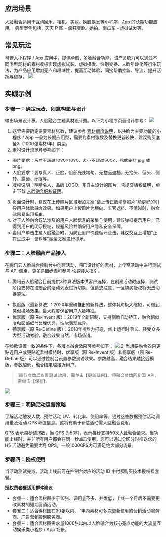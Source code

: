 ## 应用场景
人脸融合适用于互动娱乐、相机、美妆、换脸换发等小程序、App 的长期功能应用。
典型案例包括：天天 P 图 - 疯狂变脸、她拍、南瓜车 - 虚拟试发等。

## 常见玩法
可嵌入小程序 / App 应用中，提供单脸、多脸融合功能，该产品能力可以通过不同类型题材的素材模板实现虚拟试装、虚拟换发、性别变换、人脸年龄化等衍生玩法，为产品应用增加亮点和趣味性，提高互动体验，间接帮助拉新、导流、提升活跃与留存。
![](https://main.qcloudimg.com/raw/889d86f40b37eb82b01b89d69f39439e.png)

## 实践示例
### 步骤一：确定玩法、创意构思与设计
输出场景设计稿、人脸融合主题素材设计图。以下为小程序页面设计参考：
![](https://main.qcloudimg.com/raw/5c49d52a9c763bec7bcd0152b48664b5.png)
1. 这里需要确定需要素材张数，建议参考 [素材额度说明](https://tcloud-doc.isd.com/document/product/670/39097)，以换脸为主要功能的小程序 / App 一般为长期应用型，需要的素材张数及替换更新较快，建议购买套餐3（1000张素材/年）类型。
2. 素材设计规范可参考如下：
 - 图片要求：尺寸不超过1080×1080，大小不超过500K，格式支持 jpg 或 png。
 - 人脸要求：要求真人、正脸，脸部光线均匀，无物品遮挡，无抬头、低头、侧转、露齿、闭眼等。
 - 版权说明：明星名人、品牌 LOGO、非自主设计的图片，需提交版权证明，单击下载 [人脸融合版权证明](https://main.qcloudimg.com/raw/20b45d9576bb9f528eb05c3f77c0edfc.docx)。
3. 页面设计时，建议在上传照片区域增加文案“请上传正脸清晰照片”能更好的引导用户体验融合效果。如果用户上传图片为横向、五官遮挡、不清晰时，融合效果易出现扭曲。
4. 对于人脸融合玩法涉及的用户人脸信息的采集与使用，建议弹框提示用户，已得到用户的明示授权，规避风险并确保用户隐私安全保障。
5. 当用户单击生成人脸融合时，为防止用户快速循环点击，建议交互上增加“正在生成中，请稍等”类型文案进行提示。

### 步骤二：人脸融合产品接入
在腾讯云人脸融合控制台中创建活动，将已设计好的素材，上传至活动中进行测试与  [API 调用](https://cloud.tencent.com/document/product/670/31061)。更多详细步骤可参考 [快速接入指引](https://cloud.tencent.com/document/product/670/14356)。

1. 腾讯云人脸融合目前提供3种算法版本供客户选择，在创建活动时选择，测试阶段支持在控制台的活动列表进行切换，但请您注意，一旦购买授权将无法切换算法。
 - 换脸版（最新算法）：2020年重磅推出的新算法，整体耗时极大缩短，可做到类似换脸效果，最大程度保留用户人脸特征。
 - 优享版（原 Re-Invent 版）：2019年全新研制，支持侧脸自动矫正，融合相似度和面部细节处理优秀，性能表现优异。
 - 畅享版（原 Re-Define 版）：2018年初鼎力打造，线上运行时间长、经受众多大型活动考验，融合效果自然，市场畅销。

在参数设置一致的条件下，各版本融合效果可参考如下：
![](https://main.qcloudimg.com/raw/071093f9c51249de92cf67220ae0ca56.png)
2. 当想要融合效果更贴近用户或更贴近素材模特时，优享版（原 Re-Invent 版）和畅享版（原 Re-Define 版）可以通过控制台设置参数测试效果。参数越高，融合结果越接近模版，参数越低，融合结果越接近用户。

>!调节参数后查看测试效果，需单击【更新结果】。将融合参数同步至 API，需单击【保存】。

![](https://main.qcloudimg.com/raw/2a806611a4916fa5d0a768a6c4887f7e.png)

### 步骤三：明确活动运营策略
了解活动触发人数、预估活动 UV、转化率、使用率等。通过这些数据预估活动调用量及活动 QPS 峰值信息。这将有助于评估活动需人脸融合费用。

QPS 表示每秒请求数，当 QPS 为50时，表示每秒支持50次人脸融合请求。当功能上线时，并非所有用户都会在同一秒点击使用。您可以通过分区分时推送您的 H5 活动避免需要太高 QPS。一般1000QPS内可满足绝大部分场景。

### 步骤四：授权使用
当活动测试完成，活动上线前可在控制台对应的活动 ID 中付费购买技术授权费套餐。

**授权费套餐适用群体建议**
- 套餐一：适合素材图少于10张、调用量不多、并发低，上线一个月后不需要更改素材的短期营销活动。
- 套餐二：适合素材图在30张以内、 1年内素材可多次更新使用的营销活动服务商、广告营销策划服务商。
- 套餐三：适合素材图需求量1000张以内以人脸融合为核心亮点功能的大流量互动娱乐类小程序 / App 场景。
